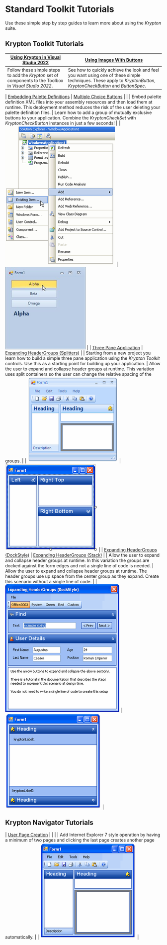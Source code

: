 # Standard Toolkit Tutorials

Use these simple step by step guides to learn more about using the *Krypton*
suite. 
  
  
## Krypton Toolkit Tutorials

| [Using Krypton in Visual Studio 2022](Tutorials/Using%20Krypton%20in%20Visual%20Studio%202022.md)        | [Using Images With Buttons](Tutorials/Using%20Images%20With%20Buttons.md)                                                                                          |
|----------------------------------------------------------------------------------------------------------|--------------------------------------------------------------------------------------------------------------------------------------------------------------------|
| Follow these simple steps to add the *Krypton* set of components to the Toolbox in *Visual Studio 2022*. | See how to quickly achieve the look and feel you want using one of these simple techniques. These apply to *KryptonButton*, *KryptonCheckButton* and *ButtonSpec*. |

| [Embedding Palette Definitions](Tutorials/Embedding%20Palette%20Definitions.md)                                                                                                            | [Multiple Choice Buttons](Tutorials/Multiple%20Choice%20Buttons.md)        |
|
| Embed palette definition XML files into your assembly resources and then load them at runtime. This deployment method reduces the risk of the user deleting your palette definition files. | Learn how to add a group of mutually exclusive buttons to your application. Combine the *KryptonCheckSet* with *KryptonCheckButton* instances in just a few seconds!                     | 
| ![](images/Embedded1.png)                                                                                                                                                                  | ![](Tutorials/MultiCheck7.png)                                                                                                                                                           | 
| [Three Pane Application](Tutorials/Three%20Pane%20Application.md)                                                                                                                          | [Expanding HeaderGroups (Splitters)](Tutorials/Expanding%20HeaderGroups%20Splitters.md)                                                                                                  | 
| Starting from a new project you learn how to build a simple three pane application using the *Krypton Toolkit* controls. Use this as a starting point for building up your application.    | Allow the user to expand and collapse header groups at runtime. This variation uses split containers so the user can change the relative spacing of the groups.                          | 
| ![](Tutorials/Images/Three%20Pane%20Application/ThreePaneA22.png)                                                                                                                          | ![](Tutorials/Images/Expanding%20HeaderGroups%20Splitters/Expanding41.png)                                                                                                               | 
| [Expanding HeaderGroups (DockStyle)](Tutorials/Expanding%20HeaderGroups%20DockStyle.md)                                                                                                    | [Expanding HeaderGroups (Stack)](Tutorials/Expanding%20HeaderGroups%20Stack.md)                                                                                                          |
| Allow the user to expand and collapse header groups at runtime. In this variation the groups are docked against the form edges and not a single line of code is needed.                    | Allow the user to expand and collapse header groups at runtime. The header groups use up space from the center group as they expand. Create this scenario without a single line of code. | 
| ![](Tutorials/Images/Expanding%20HeaderGroups%20DockStyle/ExpandingDockStyle.png)                                                                                                          | ![](Tutorials/Images/Expanding%20HeaderGroups%20Stack/TutorialStack18.png)                                                                                                               |


## Krypton Navigator Tutorials

| [User Page Creation](Tutorials/User%20Page%20Creation.md)                                                                                                                                        |
|                                                                                                                                                                            |
| Add Internet Explorer 7 style operation by having a minimum of two pages and clicking the last page creates another page automatically.                                    |
| ![](Tutorials/Images/Three%20Pane%20Application/ThreePane40.png) |

